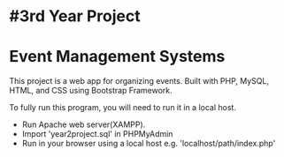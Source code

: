 # #3rd Year Project
# Event Management Systems

<p>
This project is a web app for organizing events. Built with PHP, MySQL, HTML, and CSS using Bootstrap Framework.
<p>
To fully run this program, you will need to run it in a local host.
<ul>
<li>Run Apache web server(XAMPP).</li>
<li>Import 'year2project.sql' in PHPMyAdmin</li>
<li>Run in your browser using a local host e.g. 'localhost/path/index.php'
</ul>
